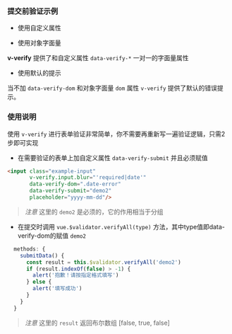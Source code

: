 ### 提交前验证示例

- 使用自定义属性

<vuep template="#demo2"></vuep>

<script v-pre type="text/x-template" id="demo2">
  <style>
    .text {
      color: #4fc08d;
    }
  </style>

  <template>
    <div>
      <div>
        <label>日期</label>
        <p>
          <input class="example-input"
                v-verify.input.blur="'required|date:YYYY-MM-DD'"
                data-verify-dom=".date-error"
                data-verify-style="example-input-error"
                data-verify-submit="demo2"
                placeholder="YYYY-MM-DD"/>
          <span class="date-error example-error"></span>
        </p>
      </div>

      <div>
        <label>电话</label>
        <p>
          <input class="example-input"
                 name="电话"
                v-verify.input.blur="'required|numberic|len:11|max:11'"
                data-verify-dom=".date-error"
                data-verify-submit="demo2"
                placeholder="电话"/>
          <span class="date-error example-error">
            <i class="icon-warn iconfont"></i>
          </span>
        </p>
      </div>

      <div>
        <label>姓名</label>
        <p>
          <input class="example-input"
                v-verify.input.blur="'required'"
                data-verify-dom=".date-error"
                data-verify-submit="demo2"
                placeholder="姓名"/>
          <span class="date-error example-error"></span>
        </p>
      </div>

      <div>
        <button class="example-btn example-btn_default"
                @click="submitData">
          提交
        </button>
      </div>
    </div>
  </template>

  <script>
    module.exports = {
      data () {
        return {
          time: '2017/09/09'
        }
      },
      methods: {
        submitData() {
          const result = this.$validator.verifyAll('demo2')
          if (result.indexOf(false) > -1) {
            alert(`抱歉！请按指定格式填写${result.join(' | ')}`)
          } else {
            alert(`填写成功${result.join(' | ')}`)
          }
        }
      }
    }
  </script>
</script>


- 使用对象字面量

**v-verify** 提供了和自定义属性 `data-verify-*` 一对一的字面量属性

<vuep template="#demo3"></vuep>

<script v-pre type="text/x-template" id="demo3">
  <style>
    .text {
      color: #4fc08d;
    }
  </style>

  <template>
    <div>
      <div>
        <label>日期</label>
        <p>
          <input class="example-input"
                v-verify.input.blur="{
                  regs: 'required|date:YYYY/MM/DD',
                  dom: '.date-error',
                  submit: 'demo3',
                  style: 'example-input-error',
                  name: '日期'
                }"
                placeholder="YYYY/MM/DD"/>
          <span class="date-error example-error"></span>
        </p>
      </div>

      <div>
        <label>电话</label>
        <p>
          <input class="example-input"
                v-verify.input.blur="{
                  regs: 'required|numberic|len:11|max:11',
                  dom: '.date-error',
                  submit: 'demo3',
                  name: '电话'
                }"
                placeholder="电话"/>
          <span class="date-error example-error"></span>
        </p>
      </div>

      <div>
        <label>姓名</label>
        <p>
          <input class="example-input"
                v-verify.input.blur="{
                  regs: 'required',
                  dom: '.date-error',
                  submit: 'demo3',
                  name: '姓名'
                }"
                placeholder="姓名"/>
          <span class="date-error example-error"></span>
        </p>
      </div>

      <div>
        <button class="example-btn example-btn_default"
                @click="submitData">
          提交
        </button>
      </div> 
    </div>
  </template>

  <script>
    module.exports = {
      data () {
        return {
          time: '2017/09/09'
        }
      },
      methods: {
        submitData() {
          const result = this.$validator.verifyAll('demo3')
          if (result.indexOf(false) > -1) {
            alert('抱歉！请按指定格式填写')
          } else {
            alert('填写成功')
          }
        }
      }
    }
  </script>
</script>

- 使用默认的提示

当不加 `data-verify-dom` 和对象字面量 `dom` 属性 `v-verify` 提供了默认的错误提示。

<vuep template="#demo4"></vuep>

<script v-pre type="text/x-template" id="demo4">
  <style>
    .text {
      color: #4fc08d;
    }
  </style>

  <template>
    <div>
      <div>
        <label>日期</label>
        <p>
          <input class="example-input"
                v-verify.input.blur="{
                  regs: 'required|date:YYYY/MM/DD',
                  submit: 'demo4',
                  style: 'example-input-error',
                  name: '日期'
                }"
                placeholder="YYYY/MM/DD"/>
        </p>
      </div>

      <div>
        <label>电话</label>
        <p>
          <input class="example-input"
                v-verify.input.blur="{
                  regs: 'required|numberic|len:11',
                  submit: 'demo4',
                  name: '电话'
                }"
                placeholder="电话"/>
        </p>
      </div>

      <div>
        <label>姓名</label>
        <p>
          <input class="example-input"
                v-verify.input.blur="{
                  regs: 'required',
                  submit: 'demo4',
                  name: '姓名'
                }"
                placeholder="姓名"/>
        </p>
      </div>

      <div>
        <button class="example-btn example-btn_default"
                @click="submitData">
          提交
        </button>
      </div> 
    </div>
  </template>

  <script>
    module.exports = {
      data () {
        return {
          time: '2017/09/09'
        }
      },
      methods: {
        submitData() {
          const result = this.$validator.verifyAll('demo4')
          if (result.indexOf(false) > -1) {
            alert('抱歉！请按指定格式填写')
          } else {
            alert('填写成功')
          }
        }
      }
    }
  </script>
</script>

### 使用说明

使用 `v-verify` 进行表单验证非常简单，你不需要再重新写一遍验证逻辑，只需2步即可实现
 - 在需要验证的表单上加自定义属性 `data-verify-submit` 并且必须赋值

 ```html
 <input class="example-input"
        v-verify.input.blur="'required|date'"
        data-verify-dom=".date-error"
        data-verify-submit="demo2"
        placeholder="yyyy-mm-dd"/>
 ```

> *注意* 这里的 `demo2` 是必须的，它的作用相当于分组

- 在提交时调用 `vue.$validator.verifyAll(type)` 方法，其中type值即data-verify-dom的赋值 `demo2`

```javascript
  methods: {
    submitData() {
      const result = this.$validator.verifyAll('demo2')
      if (result.indexOf(false) > -1) {
        alert('抱歉！请按指定格式填写')
      } else {
        alert('填写成功')
      }
    }
  }
```

> *注意* 这里的 `result` 返回布尔数组 [false, true, false]